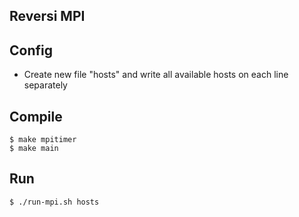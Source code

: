 Reversi MPI
-----------

## Config
- Create new file "hosts" and write all available hosts on each line separately

## Compile

```
$ make mpitimer
$ make main
```

## Run

```
$ ./run-mpi.sh hosts
```
